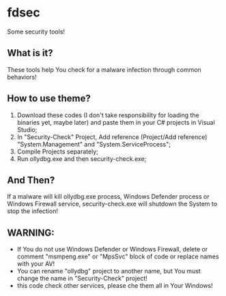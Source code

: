 # fdsec
Some security tools!

## What is it?
These tools help You check for a malware infection through common behaviors!

## How to use theme?
1. Download these codes (I don't take responsibility for loading the binaries yet, maybe later) and paste them in your C# projects in Visual Studio;
2. In "Security-Check" Project, Add reference (Project/Add reference) "System.Management" and "System.ServiceProcess";
3. Compile Projects separately;
4. Run ollydbg.exe and then security-check.exe;

## And Then?
If a malware will kill ollydbg.exe process, Windows Defender process or Windows Firewall service, security-check.exe will shutdown the System to stop the infection!

## WARNING:
- If You do not use Windows Defender or Windows Firewall, delete or comment "msmpeng.exe" or "MpsSvc" block of code or replace names with your AV!
- You can rename "ollydbg" project to another name, but You must change the name in "Security-Check" project!
- this code check other services, please che them all in Your Windows!

